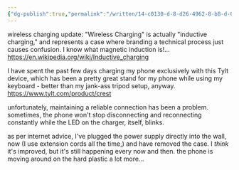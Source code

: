 ```yaml
---
{"dg-publish":true,"permalink":"/written/14-c0130-d-8-d26-4962-8-b8-d-03292-e3-b78-e0/","dgHomeLink":true,"dgPassFrontmatter":false}
---
```


wireless charging update:
"Wireless Charging" is actually "inductive charging," and represents a case where branding a technical process just causes confusion. I know what magnetic induction is!… https://en.wikipedia.org/wiki/Inductive_charging

I have spent the past few days charging my phone exclusively with this Tylt device, which has been a pretty great stand for my phone while using my keyboard - better than my jank-ass tripod setup, anyway. https://www.tylt.com/product/crest

unfortunately, maintaining a reliable connection has been a problem. sometimes, the phone won't stop disconnecting and reconnecting constantly while the LED on the charger, itself, blinks.

as per internet advice, I've plugged the power supply directly into the wall, now (I use extension cords all the time,) and have removed the case. I *think* it's improved, but it's still happening every now and then. the phone is moving around on the hard plastic a lot more…